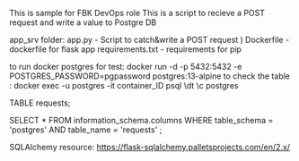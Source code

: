 This is sample for FBK DevOps role
This is a script to recieve a POST request and write a value to Postgre DB

app_srv folder:
app.py - Script to catch&write a POST request )
Dockerfile - dockerfile for flask app
requirements.txt - requirements for pip

to run docker postgres for test:
docker run -d -p 5432:5432 -e POSTGRES_PASSWORD=pgpassword postgres:13-alpine
to check the table :
docker exec -u postgres -it container_ID psql
\dt
\c postgres

TABLE requests;

SELECT *
  FROM information_schema.columns
 WHERE table_schema = 'postgres'
   AND table_name   = 'requests'
     ;

SQLAlchemy resource:
https://flask-sqlalchemy.palletsprojects.com/en/2.x/
